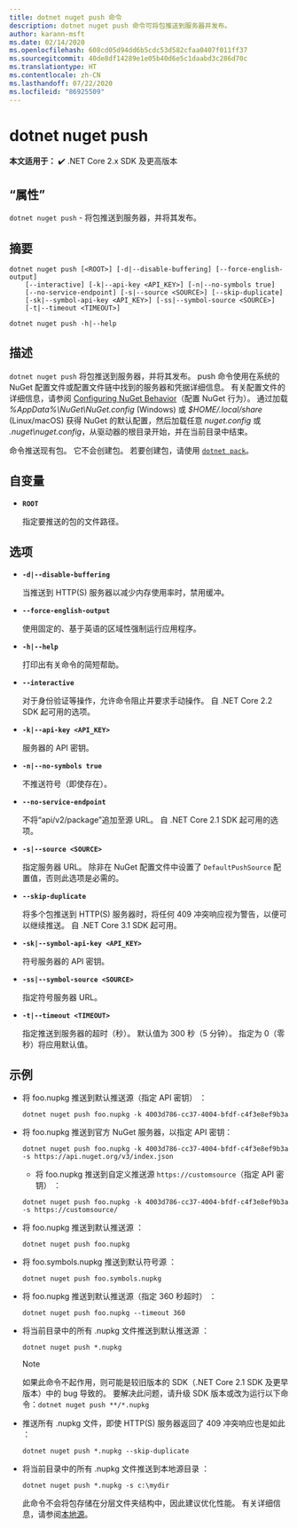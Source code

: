 ```yaml
---
title: dotnet nuget push 命令
description: dotnet nuget push 命令可将包推送到服务器并发布。
author: karann-msft
ms.date: 02/14/2020
ms.openlocfilehash: 608cd05d94dd6b5cdc53d582cfaa0407f011ff37
ms.sourcegitcommit: 40de8df14289e1e05b40d6e5c1daabd3c286d70c
ms.translationtype: HT
ms.contentlocale: zh-CN
ms.lasthandoff: 07/22/2020
ms.locfileid: "86925509"
---
```

# <a name="dotnet-nuget-push"></a>dotnet nuget push

**本文适用于：** ✔️ .NET Core 2.x SDK 及更高版本

## <a name="name"></a>“属性”

`dotnet nuget push` - 将包推送到服务器，并将其发布。

## <a name="synopsis"></a>摘要

```dotnetcli
dotnet nuget push [<ROOT>] [-d|--disable-buffering] [--force-english-output]
    [--interactive] [-k|--api-key <API_KEY>] [-n|--no-symbols true]
    [--no-service-endpoint] [-s|--source <SOURCE>] [--skip-duplicate]
    [-sk|--symbol-api-key <API_KEY>] [-ss|--symbol-source <SOURCE>]
    [-t|--timeout <TIMEOUT>]

dotnet nuget push -h|--help
```

## <a name="description"></a>描述

`dotnet nuget push` 将包推送到服务器，并将其发布。 push 命令使用在系统的 NuGet 配置文件或配置文件链中找到的服务器和凭据详细信息。 有关配置文件的详细信息，请参阅 [Configuring NuGet Behavior](/nuget/consume-packages/configuring-nuget-behavior)（配置 NuGet 行为）。 通过加载 *%AppData%\NuGet\NuGet.config* (Windows) 或 *$HOME/.local/share* (Linux/macOS) 获得 NuGet 的默认配置，然后加载任意 *nuget.config* 或 *.nuget\nuget.config*，从驱动器的根目录开始，并在当前目录中结束。

命令推送现有包。 它不会创建包。 若要创建包，请使用 [`dotnet pack`](dotnet-pack.md)。

## <a name="arguments"></a>自变量

- **`ROOT`**

  指定要推送的包的文件路径。

## <a name="options"></a>选项

- **`-d|--disable-buffering`**

  当推送到 HTTP(S) 服务器以减少内存使用率时，禁用缓冲。

- **`--force-english-output`**

  使用固定的、基于英语的区域性强制运行应用程序。

- **`-h|--help`**

  打印出有关命令的简短帮助。

- **`--interactive`**

  对于身份验证等操作，允许命令阻止并要求手动操作。 自 .NET Core 2.2 SDK 起可用的选项。

- **`-k|--api-key <API_KEY>`**

  服务器的 API 密钥。

- **`-n|--no-symbols true`**

  不推送符号（即使存在）。

- **`--no-service-endpoint`**

  不将“api/v2/package”追加至源 URL。 自 .NET Core 2.1 SDK 起可用的选项。

- **`-s|--source <SOURCE>`**

  指定服务器 URL。 除非在 NuGet 配置文件中设置了 `DefaultPushSource` 配置值，否则此选项是必需的。

- **`--skip-duplicate`**

  将多个包推送到 HTTP(S) 服务器时，将任何 409 冲突响应视为警告，以便可以继续推送。 自 .NET Core 3.1 SDK 起可用。

- **`-sk|--symbol-api-key <API_KEY>`**

  符号服务器的 API 密钥。

- **`-ss|--symbol-source <SOURCE>`**

  指定符号服务器 URL。

- **`-t|--timeout <TIMEOUT>`**

  指定推送到服务器的超时（秒）。 默认值为 300 秒（5 分钟）。 指定为 0（零秒）将应用默认值。

## <a name="examples"></a>示例

- 将 foo.nupkg 推送到默认推送源（指定 API 密钥）  ：

  ```dotnetcli
  dotnet nuget push foo.nupkg -k 4003d786-cc37-4004-bfdf-c4f3e8ef9b3a
  ```

- 将 foo.nupkg  推送到官方 NuGet 服务器，以指定 API 密钥：

  ```dotnetcli
  dotnet nuget push foo.nupkg -k 4003d786-cc37-4004-bfdf-c4f3e8ef9b3a -s https://api.nuget.org/v3/index.json
  ```
  
  * 将 foo.nupkg 推送到自定义推送源 `https://customsource`（指定 API 密钥）  ：

  ```dotnetcli
  dotnet nuget push foo.nupkg -k 4003d786-cc37-4004-bfdf-c4f3e8ef9b3a -s https://customsource/
  ```

- 将 foo.nupkg 推送到默认推送源  ：

  ```dotnetcli
  dotnet nuget push foo.nupkg
  ```

- 将 foo.symbols.nupkg 推送到默认符号源  ：

  ```dotnetcli
  dotnet nuget push foo.symbols.nupkg
  ```

- 将 foo.nupkg 推送到默认推送源（指定 360 秒超时）  ：

  ```dotnetcli
  dotnet nuget push foo.nupkg --timeout 360
  ```

- 将当前目录中的所有 .nupkg 文件推送到默认推送源  ：

  ```dotnetcli
  dotnet nuget push *.nupkg
  ```

  > [!NOTE]
  > 如果此命令不起作用，则可能是较旧版本的 SDK（.NET Core 2.1 SDK 及更早版本）中的 bug 导致的。
  > 要解决此问题，请升级 SDK 版本或改为运行以下命令：`dotnet nuget push **/*.nupkg`

- 推送所有 .nupkg 文件，即使 HTTP(S) 服务器返回了 409 冲突响应也是如此  ：

  ```dotnetcli
  dotnet nuget push *.nupkg --skip-duplicate
  ```

- 将当前目录中的所有 .nupkg 文件推送到本地源目录  ：

  ```dotnetcli
  dotnet nuget push *.nupkg -s c:\mydir
  ```

  此命令不会将包存储在分层文件夹结构中，因此建议优化性能。 有关详细信息，请参阅[本地源](/nuget/hosting-packages/local-feeds)。  
